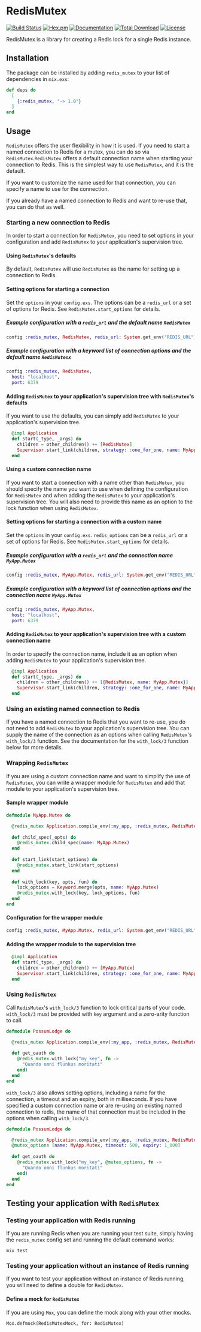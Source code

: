 # RedisMutex

[![Build Status](https://github.com/podium/redis_mutex/actions/workflows/ci.yml/badge.svg)](https://github.com/podium/redis_mutex/actions/workflows/ci.yml) [![Hex.pm](https://img.shields.io/hexpm/v/redis_mutex.svg)](https://hex.pm/packages/redis_mutex) [![Documentation](https://img.shields.io/badge/documentation-gray)](https://hexdocs.pm/redis_mutex)
[![Total Download](https://img.shields.io/hexpm/dt/redis_mutex.svg)](https://hex.pm/packages/redis_mutex)
[![License](https://img.shields.io/hexpm/l/redis_mutex.svg)](https://github.com/podium/redis_mutex/blob/master/LICENSE.md)

RedisMutex is a library for creating a Redis lock for a single Redis instance.

## Installation

The package can be installed by adding `redis_mutex`
to your list of dependencies in `mix.exs`:

```elixir
def deps do
  [
    {:redis_mutex, "~> 1.0"}
  ]
end
```


## Usage

`RedisMutex` offers the user flexibility in how it is used. If you need to start a named connection to Redis
for a mutex, you can do so via `RedisMutex`.`RedisMutex` offers a default connection name when starting 
your connection to Redis. This is the simplest way to use `RedisMutex`, and it is the default.

If you want to customize the name used for that connection, you can specify a 
name to use for the connection.

If you already have a named connection to Redis and want to re-use that, you can do that as well.

### Starting a new connection to Redis

In order to start a connection for `RedisMutex`, you need to set options in your configuration and
add `RedisMutex` to your application's supervision tree.

#### Using `RedisMutex`'s defaults

By default, `RedisMutex` will use `RedisMutex` as the name for setting up a connection to Redis.

#### Setting options for starting a connection
Set the `options` in your `config.exs`. The options can be a `redis_url` or a set of options for 
Redis. See `RedisMutex.start_options` for details.

##### Example configuration with a `redis_url` and the default name `RedisMutex`

```elixir
config :redis_mutex, RedisMutex, redis_url: System.get_env("REDIS_URL")
```

##### Example configuration with a keyword list of connection options and the default name `RedisMutesx`

```elixir
config :redis_mutex, RedisMutex,
  host: "localhost",
  port: 6379
```
#### Adding `RedisMutex` to your application's supervision tree with `RedisMutex`'s defaults

If you want to use the defaults, you can simply add `RedisMutex` to your application's supervision tree.

```elixir
  @impl Application
  def start(_type, _args) do
    children = other_children() ++ [RedisMutex]
    Supervisor.start_link(children, strategy: :one_for_one, name: MyApp.Supervisor)
  end
```

#### Using a custom connection name

If you want to start a connection with a name other than `RedisMutex`, you should specify the name you
want to use when defining the configuration for `RedisMutex` and when adding the `RedisMutex` to your
application's supervision tree. You will also need to provide this name as an option to the lock function
when using `RedisMutex`.

#### Setting options for starting a connection with a custom name
Set the `options` in your `config.exs`. `redis_options` can be a `redis_url` or a set of options for Redis. See
`RedisMutex.start_options` for details.

##### Example configuration with a `redis_url` and the connection name `MyApp.Mutex`

```elixir
config :redis_mutex, MyApp.Mutex, redis_url: System.get_env("REDIS_URL")
```

##### Example configuration with a keyword list of connection options and the connection name `MyApp.Mutex`

```elixir
config :redis_mutex, MyApp.Mutex,
  host: "localhost",
  port: 6379
```
#### Adding `RedisMutex` to your application's supervision tree with a custom connection name

In order to specify the connection name, include it as an option when adding `RedisMutex` to your
application's supervision tree.

```elixir
  @impl Application
  def start(_type, _args) do
    children = other_children() ++ [{RedisMutex, name: MyApp.Mutex}]
    Supervisor.start_link(children, strategy: :one_for_one, name: MyApp.Supervisor)
  end
```

### Using an existing named connection to Redis

If you have a named connection to Redis that you want to re-use, you do not need to add `RedisMutex`
to your application's supervision tree. You can supply the name of the connection as an options
when calling `RedisMutex`'s `with_lock/3` function. See the documentation for the `with_lock/3` function
below for more details.

### Wrapping `RedisMutex`

If you are using a custom connection name and want to simplify the use of `RedisMutex`, you can
write a wrapper module for `RedisMutex` and add that module to your application's supervision tree.

#### Sample wrapper module
```elixir
defmodule MyApp.Mutex do

  @redis_mutex Application.compile_env(:my_app, :redis_mutex, RedisMutex)
  
  def child_spec(_opts) do
    @redis_mutex.child_spec(name: MyApp.Mutex) 
  end
  
  def start_link(start_options) do
    @redis_mutex.start_link(start_options)
  end
  
  def with_lock(key, opts, fun) do
    lock_options = Keyword.merge(opts, name: MyApp.Mutex)
    @redis_mutex.with_lock(key, lock_options, fun)
  end
end
```

#### Configuration for the wrapper module
```elixir
config :redis_mutex, MyApp.Mutex, redis_url: System.get_env("REDIS_URL")
```

#### Adding the wrapper module to the supervision tree 
```elixir
  @impl Application
  def start(_type, _args) do
    children = other_children() ++ [MyApp.Mutex]
    Supervisor.start_link(children, strategy: :one_for_one, name: MyApp.Supervisor)
  end
```

### Using `RedisMutex`

Call `RedisMutex`'s `with_lock/3` function to lock critical parts of your code. `with_lock/3` must be
provided with `key` argument and a zero-arity function to call.

```elixir
defmodule PossumLodge do

  @redis_mutex Application.compile_env(:my_app, :redis_mutex, RedisMutex)
  
  def get_oauth do
    @redis_mutex.with_lock("my_key", fn ->
      "Quando omni flunkus moritati"
    end)
  end
end
```

`with_lock/3` also allows setting options, including a name for the connection, a timeout and an
expiry, both in milliseconds. If you have specified a custom connection name or are re-using an
existing named connection to redis, the name of that connection must be included in the options
when calling `with_lock/3`.

```elixir
defmodule PossumLodge do

  @redis_mutex Application.compile_env(:my_app, :redis_mutex, RedisMutex)
  @mutex_options [name: MyApp.Mutex, timeout: 500, expiry: 1_000]
  
  def get_oauth do
    @redis_mutex.with_lock("my_key", @mutex_options, fn ->
      "Quando omni flunkus moritati"
    end)
  end
end
```


## Testing your application with `RedisMutex`

### Testing your application with Redis running

If you are running Redis when you are running your test suite, simply having the `redis_mutex` config set and 
running the default command works:

```
mix test
```

### Testing your application without an instance of Redis running

If you want to test your application without an instance of Redis running, you will need to define a double for
`RedisMutex`.

#### Define a mock for `RedisMutex`

If you are using `Mox`, you can define the mock along with your other mocks.

```
Mox.defmock(RedisMutexMock, for: RedisMutex)
```
